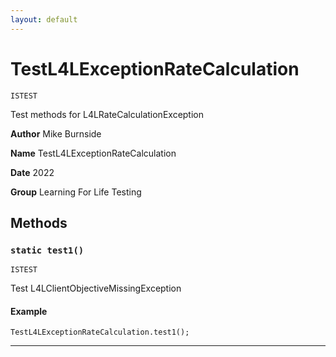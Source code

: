 ```yaml
---
layout: default
---
```


# TestL4LExceptionRateCalculation

`ISTEST`

Test methods for L4LRateCalculationException

**Author** Mike Burnside

**Name** TestL4LExceptionRateCalculation

**Date** 2022

**Group** Learning For Life Testing

## Methods

### `static test1()`

`ISTEST`

Test L4LClientObjectiveMissingException

#### Example

```apex
TestL4LExceptionRateCalculation.test1();
```

---
